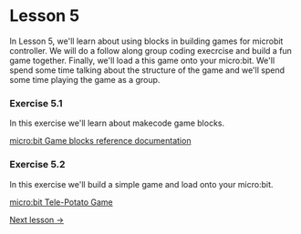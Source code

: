 # Lesson 5
In Lesson 5, we'll learn about using blocks in building games for microbit controller. We will do a follow along group coding execrcise and build a fun game together. Finally, we'll load a this game onto your micro:bit. We'll spend some time talking about the structure of the game and we'll spend some time playing the game as a group.

### Exercise 5.1
In this exercise we'll learn about makecode game blocks.

[micro:bit Game blocks reference documentation](https://makecode.microbit.org/reference/game)

### Exercise 5.2
In this exercise we'll build a simple game and load onto your micro:bit.

[micro:bit Tele-Potato Game](https://makecode.microbit.org/projects/tele-potato)

[Next lesson ->](../lesson-6)
